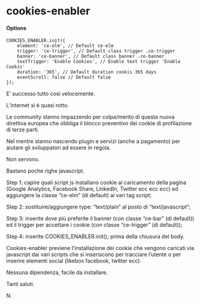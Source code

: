 # cookies-enabler

#### Options

```
COOKIES_ENABLER.init({
    element: 'ce-elm', // Default ce-elm
    trigger: 'ce-trigger', // Default class trigger .ce-trigger
    banner: 'ce-banner', // Default class banner .ce-banner
    textTrigger: 'Enable Cookies', // Enable text trigger 'Enable Cookis'
    duration: '365', // Default duration cookis 365 days
    eventScroll: false // Default false
});
```

E’ successo tutto così velocemente.

L’internet si è quasi rotto.

Le community stanno impazzendo per colpa/merito di questa nuova direttiva europea che obbliga il blocco preventivo dei cookie di profilazione di terze parti.

Nel mentre stanno nascendo plugin e servizi (anche a pagamento) per aiutare gli sviluppatori ad essere in regola.

Non servono.


Bastano poche righe javascript.


Step 1: capire quali script js installano cookie al caricamento della pagina (Google Analytics, Facebook Share, LinkedIn, Twitter ecc ecc ecc) ed aggiungere la classe “ce-elm” (di default) ai vari tag script;

Step 2: sostituire/aggiungere type: “text/plain” al posto di “text/javascript”;

Step 3: inserite dove più preferite il banner (con classe “ce-bar” (di default)) ed il trigger per accettare i cookie (con classe “ce-trigger” (di default));

Step 4: inserite COOKIES_ENABLER.init(); prima della chiusura del body.


Cookies-enabler previene l’installazione dei cookie che vengono caricati via javascript dai vari scripts che si inseriscono per tracciare l’utente o per inserire elementi social (likebox facebook, twitter ecc).


Nessuna dipendenza, facile da installare.


Tanti saluti.


N.
